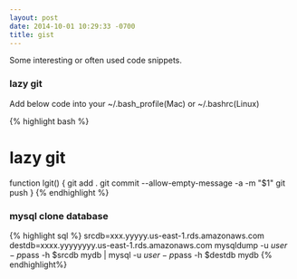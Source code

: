 ```yaml
---
layout: post
date: 2014-10-01 10:29:33 -0700
title: gist
---
```


Some interesting or often used code snippets.

### lazy git

Add below code into your ~/.bash_profile(Mac) or ~/.bashrc(Linux)

{% highlight bash %}
# lazy git
function lgit() {
    git add .
    git commit --allow-empty-message -a -m "$1"
    git push
}
{% endhighlight %}

### mysql clone database

{% highlight sql %}
srcdb=xxx.yyyyy.us-east-1.rds.amazonaws.com
destdb=xxxx.yyyyyyyy.us-east-1.rds.amazonaws.com
mysqldump -u $user -p$pass -h $srcdb mydb | mysql -u $user -p$pass -h $destdb mydb
{% endhighlight%}